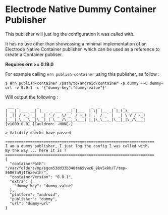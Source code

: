 # Electrode Native Dummy Container Publisher

This publisher will just log the configuration it was called with.

It has no use other than showcasing a minimal implementation of an Electrode Native Container publisher, which can be used as a reference to create a Container publiser.

**Requires ern >= 0.19.0**

For example calling `ern publish-container` using this publisher, as follow :

```shell 
$ ern publish-container /path/to/android/container -p dummy --u dummy-url -v 0.0.1 -c '{"dummy-key":"dummy-value"}'
```

Will output the following :

```
 ___ _        _               _       _  _      _   _
| __| |___ __| |_ _ _ ___  __| |___  | \| |__ _| |_(_)_ _____
| _|| / -_) _|  _| '_/ _ \/ _` / -_) | .` / _` |  _| \ V / -_)
|___|_\___\__|\__|_| \___/\__,_\___| |_|\_\__,_|\__|_|\_/\___|
[v1000.0.0] [Cauldron: -NONE-]

✔ Validity checks have passed

==================================================================
I am a dummy publisher, I just log the config I was called with.
By the way ... here it is !
==================================================================
{
  "containerPath": "/var/folders/mp/sgcm53dd33b348tm65vwc6_8kv5xkh/T/tmp-56067a9jITAxew1hr",
  "containerVersion": "0.0.1",
  "extra": {
    "dummy-key": "dummy-value"
  },
  "platform": "android",
  "publisher": "dummy",
  "url": "dummy-url"
}
```